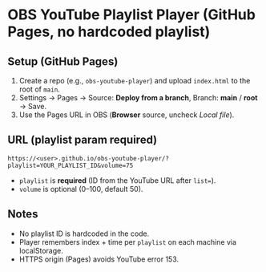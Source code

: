# OBS YouTube Playlist Player (GitHub Pages, no hardcoded playlist)

## Setup (GitHub Pages)
1. Create a repo (e.g., `obs-youtube-player`) and upload `index.html` to the root of `main`.
2. Settings → Pages → Source: **Deploy from a branch**, Branch: **main** / **root** → Save.
3. Use the Pages URL in OBS (**Browser** source, uncheck *Local file*).

## URL (playlist param required)
```
https://<user>.github.io/obs-youtube-player/?playlist=YOUR_PLAYLIST_ID&volume=75
```
- `playlist` is **required** (ID from the YouTube URL after `list=`).
- `volume` is optional (0–100, default 50).

## Notes
- No playlist ID is hardcoded in the code.
- Player remembers index + time per `playlist` on each machine via localStorage.
- HTTPS origin (Pages) avoids YouTube error 153.
